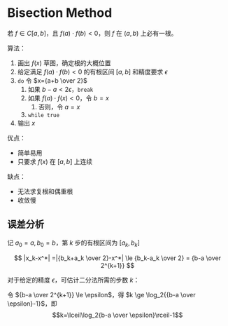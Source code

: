 # Bisection Method
若 $f\in C[a,b]$，且 $f(a)\cdot f(b)<0$，则 $f$ 在 $(a,b)$ 上必有一根。

算法：
1. 画出 $f(x)$ 草图，确定根的大概位置
2. 给定满足 $f(a)\cdot f(b)<0$ 的有根区间 $[a,b]$ 和精度要求 $\epsilon$
3. `do` 令 $x={a+b \over 2}$
   1. 如果 $b-a<2\epsilon$，`break`
   2. 如果 $f(a)\cdot f(x)<0$，令 $b=x$
      1. 否则，令 $a=x$
   3. `while true`
4. 输出 $x$

优点：
- 简单易用
- 只要求 $f(x)$ 在 $[a,b]$ 上连续

缺点：
- 无法求复根和偶重根
- 收敛慢

## 误差分析
记 $a_0=a,b_0=b$，第 $k$ 步的有根区间为 $[a_k,b_k]$

$$
|x_k-x^*|
=|{b_k+a_k \over 2}-x^*|
\le {b_k-a_k \over 2}
= {b-a \over 2^{k+1}}
$$

对于给定的精度 $\epsilon$，可估计二分法所需的步数 $k$：

令 ${b-a \over 2^{k+1}} \le \epsilon$，得 $k \ge \log_2{{b-a \over \epsilon}-1}$，即
$$k=\lceil\log_2{b-a \over \epsilon}\rceil-1$$